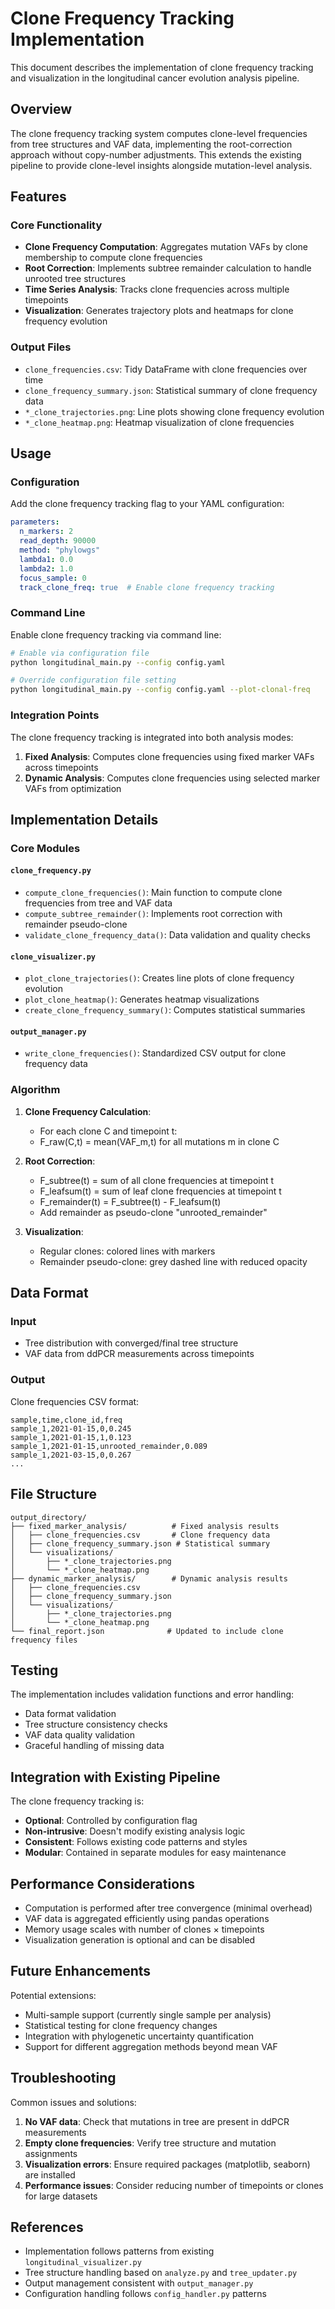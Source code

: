 # Clone Frequency Tracking Implementation

This document describes the implementation of clone frequency tracking and visualization in the longitudinal cancer evolution analysis pipeline.

## Overview

The clone frequency tracking system computes clone-level frequencies from tree structures and VAF data, implementing the root-correction approach without copy-number adjustments. This extends the existing pipeline to provide clone-level insights alongside mutation-level analysis.

## Features

### Core Functionality
- **Clone Frequency Computation**: Aggregates mutation VAFs by clone membership to compute clone frequencies
- **Root Correction**: Implements subtree remainder calculation to handle unrooted tree structures
- **Time Series Analysis**: Tracks clone frequencies across multiple timepoints
- **Visualization**: Generates trajectory plots and heatmaps for clone frequency evolution

### Output Files
- `clone_frequencies.csv`: Tidy DataFrame with clone frequencies over time
- `clone_frequency_summary.json`: Statistical summary of clone frequency data
- `*_clone_trajectories.png`: Line plots showing clone frequency evolution
- `*_clone_heatmap.png`: Heatmap visualization of clone frequencies

## Usage

### Configuration

Add the clone frequency tracking flag to your YAML configuration:

```yaml
parameters:
  n_markers: 2
  read_depth: 90000
  method: "phylowgs"
  lambda1: 0.0
  lambda2: 1.0
  focus_sample: 0
  track_clone_freq: true  # Enable clone frequency tracking
```

### Command Line

Enable clone frequency tracking via command line:

```bash
# Enable via configuration file
python longitudinal_main.py --config config.yaml

# Override configuration file setting
python longitudinal_main.py --config config.yaml --plot-clonal-freq
```

### Integration Points

The clone frequency tracking is integrated into both analysis modes:

1. **Fixed Analysis**: Computes clone frequencies using fixed marker VAFs across timepoints
2. **Dynamic Analysis**: Computes clone frequencies using selected marker VAFs from optimization

## Implementation Details

### Core Modules

#### `clone_frequency.py`
- `compute_clone_frequencies()`: Main function to compute clone frequencies from tree and VAF data
- `compute_subtree_remainder()`: Implements root correction with remainder pseudo-clone
- `validate_clone_frequency_data()`: Data validation and quality checks

#### `clone_visualizer.py`
- `plot_clone_trajectories()`: Creates line plots of clone frequency evolution
- `plot_clone_heatmap()`: Generates heatmap visualizations
- `create_clone_frequency_summary()`: Computes statistical summaries

#### `output_manager.py`
- `write_clone_frequencies()`: Standardized CSV output for clone frequency data

### Algorithm

1. **Clone Frequency Calculation**:
   - For each clone C and timepoint t:
   - F_raw(C,t) = mean(VAF_m,t) for all mutations m in clone C

2. **Root Correction**:
   - F_subtree(t) = sum of all clone frequencies at timepoint t
   - F_leafsum(t) = sum of leaf clone frequencies at timepoint t
   - F_remainder(t) = F_subtree(t) - F_leafsum(t)
   - Add remainder as pseudo-clone "unrooted_remainder"

3. **Visualization**:
   - Regular clones: colored lines with markers
   - Remainder pseudo-clone: grey dashed line with reduced opacity

## Data Format

### Input
- Tree distribution with converged/final tree structure
- VAF data from ddPCR measurements across timepoints

### Output
Clone frequencies CSV format:
```csv
sample,time,clone_id,freq
sample_1,2021-01-15,0,0.245
sample_1,2021-01-15,1,0.123
sample_1,2021-01-15,unrooted_remainder,0.089
sample_1,2021-03-15,0,0.267
...
```

## File Structure

```
output_directory/
├── fixed_marker_analysis/          # Fixed analysis results
│   ├── clone_frequencies.csv       # Clone frequency data
│   ├── clone_frequency_summary.json # Statistical summary
│   └── visualizations/
│       ├── *_clone_trajectories.png
│       └── *_clone_heatmap.png
├── dynamic_marker_analysis/        # Dynamic analysis results
│   ├── clone_frequencies.csv
│   ├── clone_frequency_summary.json
│   └── visualizations/
│       ├── *_clone_trajectories.png
│       └── *_clone_heatmap.png
└── final_report.json              # Updated to include clone frequency files
```

## Testing

The implementation includes validation functions and error handling:

- Data format validation
- Tree structure consistency checks
- VAF data quality validation
- Graceful handling of missing data

## Integration with Existing Pipeline

The clone frequency tracking is:
- **Optional**: Controlled by configuration flag
- **Non-intrusive**: Doesn't modify existing analysis logic
- **Consistent**: Follows existing code patterns and styles
- **Modular**: Contained in separate modules for easy maintenance

## Performance Considerations

- Computation is performed after tree convergence (minimal overhead)
- VAF data is aggregated efficiently using pandas operations
- Memory usage scales with number of clones × timepoints
- Visualization generation is optional and can be disabled

## Future Enhancements

Potential extensions:
- Multi-sample support (currently single sample per analysis)
- Statistical testing for clone frequency changes
- Integration with phylogenetic uncertainty quantification
- Support for different aggregation methods beyond mean VAF

## Troubleshooting

Common issues and solutions:

1. **No VAF data**: Check that mutations in tree are present in ddPCR measurements
2. **Empty clone frequencies**: Verify tree structure and mutation assignments
3. **Visualization errors**: Ensure required packages (matplotlib, seaborn) are installed
4. **Performance issues**: Consider reducing number of timepoints or clones for large datasets

## References

- Implementation follows patterns from existing `longitudinal_visualizer.py`
- Tree structure handling based on `analyze.py` and `tree_updater.py`
- Output management consistent with `output_manager.py`
- Configuration handling follows `config_handler.py` patterns